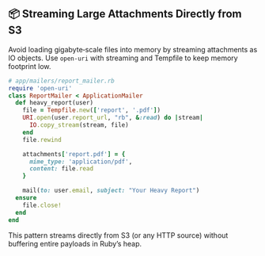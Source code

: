 ## 📦 Streaming Large Attachments Directly from S3

Avoid loading gigabyte‑scale files into memory by streaming attachments as IO objects. Use `open-uri` with streaming and Tempfile to keep memory footprint low.

```ruby
# app/mailers/report_mailer.rb
require 'open-uri'
class ReportMailer < ApplicationMailer
  def heavy_report(user)
    file = Tempfile.new(['report', '.pdf'])
    URI.open(user.report_url, "rb", &:read) do |stream|
      IO.copy_stream(stream, file)
    end
    file.rewind

    attachments['report.pdf'] = {
      mime_type: 'application/pdf',
      content: file.read
    }

    mail(to: user.email, subject: "Your Heavy Report")
  ensure
    file.close!
  end
end
```

This pattern streams directly from S3 (or any HTTP source) without buffering entire payloads in Ruby’s heap.